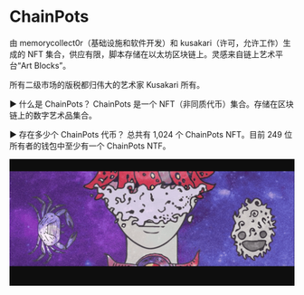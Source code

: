# ChainPots

由 memorycollect0r（基础设施和软件开发）和 kusakari（许可，允许工作）生成的 NFT 集合，供应有限，脚本存储在以太坊区块链上。灵感来自链上艺术平台“Art Blocks”。

所有二级市场的版税都归伟大的艺术家 Kusakari 所有。

▶ 什么是 ChainPots？
ChainPots 是一个 NFT（非同质代币）集合。存储在区块链上的数字艺术品集合。

▶ 存在多少个 ChainPots 代币？
总共有 1,024 个 ChainPots NFT。目前 249 位所有者的钱包中至少有一个 ChainPots NTF。

![nft](412315_new.png)
